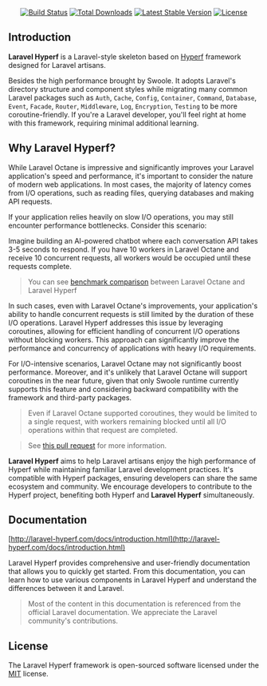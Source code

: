 <p align="center">
<a href="https://github.com/swooletw/hyperf-packages/actions"><img src="https://github.com/swooletw/hyperf-packages/workflows/tests/badge.svg" alt="Build Status"></a>
<a href="https://packagist.org/packages/swooletw/hyperf-packages"><img src="https://img.shields.io/packagist/dt/swooletw/hyperf-packages" alt="Total Downloads"></a>
<a href="https://packagist.org/packages/swooletw/hyperf-packages"><img src="https://img.shields.io/packagist/v/swooletw/hyperf-packages" alt="Latest Stable Version"></a>
<a href="https://packagist.org/packages/swooletw/hyperf-packages"><img src="https://img.shields.io/packagist/l/swooletw/hyperf-packages" alt="License"></a>
</p>

## Introduction

**Laravel Hyperf** is a Laravel-style skeleton based on [Hyperf](https://hyperf.io) framework designed for Laravel artisans.

Besides the high performance brought by Swoole. It adopts Laravel's directory structure and component styles while migrating many common Laravel packages such as `Auth`, `Cache`, `Config`, `Container`, `Command`, `Database`, `Event`, `Facade`, `Router`, `Middleware`, `Log`, `Encryption`, `Testing` to be more coroutine-friendly. If you're a Laravel developer, you'll feel right at home with this framework, requiring minimal additional learning.

## Why Laravel Hyperf?

While Laravel Octane is impressive and significantly improves your Laravel application's speed and performance, it's important to consider the nature of modern web applications. In most cases, the majority of latency comes from I/O operations, such as reading files, querying databases and making API requests.

If your application relies heavily on slow I/O operations, you may still encounter performance bottlenecks. Consider this scenario:

Imagine building an AI-powered chatbot where each conversation API takes 3-5 seconds to respond. If you have 10 workers in Laravel Octane and receive 10 concurrent requests, all workers would be occupied until these requests complete.

> You can see [benchmark comparison](https://laravel-hyperf.com/docs/introduction.html#benchmark) between Laravel Octane and Laravel Hyperf

In such cases, even with Laravel Octane's improvements, your application's ability to handle concurrent requests is still limited by the duration of these I/O operations. Laravel Hyperf addresses this issue by leveraging coroutines, allowing for efficient handling of concurrent I/O operations without blocking workers. This approach can significantly improve the performance and concurrency of applications with heavy I/O requirements.

For I/O-intensive scenarios, Laravel Octane may not significantly boost performance. Moreover, and it's unlikely that Laravel Octane will support coroutines in the near future, given that only Swoole runtime currently supports this feature and considering backward compatibility with the framework and third-party packages.

> Even if Laravel Octane supported coroutines, they would be limited to a single request, with workers remaining blocked until all I/O operations within that request are completed.

> See [this pull request](https://github.com/swoole/swoole-src/pull/4330) for more information.

**Laravel Hyperf** aims to help Laravel artisans enjoy the high performance of Hyperf while maintaining familiar Laravel development practices. It's compatible with Hyperf packages, ensuring developers can share the same ecosystem and community. We encourage developers to contribute to the Hyperf project, benefiting both Hyperf and **Laravel Hyperf** simultaneously.

## Documentation

[http://laravel-hyperf.com/docs/introduction.html](http://laravel-hyperf.com/docs/introduction.html)

Laravel Hyperf provides comprehensive and user-friendly documentation that allows you to quickly get started. From this documentation, you can learn how to use various components in Laravel Hyperf and understand the differences between it and Laravel.

> Most of the content in this documentation is referenced from the official Laravel documentation. We appreciate the Laravel community's contributions.

## License

The Laravel Hyperf framework is open-sourced software licensed under the [MIT](https://opensource.org/licenses/MIT) license.